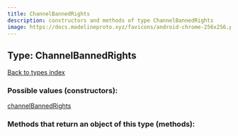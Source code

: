 ```yaml
---
title: ChannelBannedRights
description: constructors and methods of type ChannelBannedRights
image: https://docs.madelineproto.xyz/favicons/android-chrome-256x256.png
---
```

## Type: ChannelBannedRights  
[Back to types index](index.md)



### Possible values (constructors):

[channelBannedRights](../constructors/channelBannedRights.md)  



### Methods that return an object of this type (methods):



